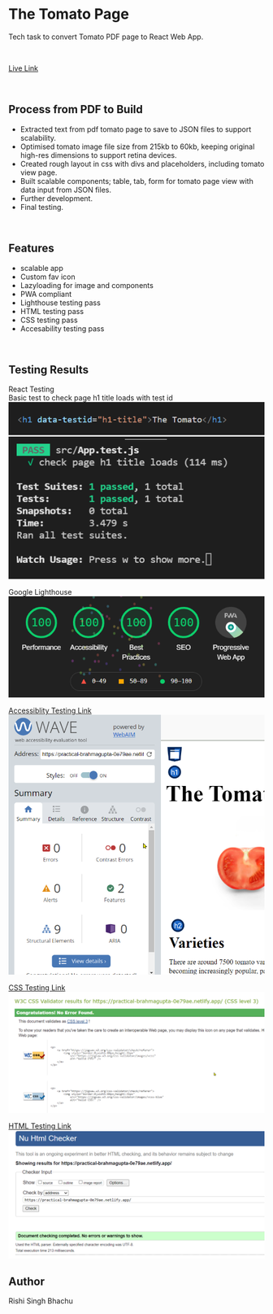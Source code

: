 # The Tomato Page
Tech task to convert Tomato PDF page to React Web App.

<br />

[Live Link](https://practical-brahmagupta-0e79ae.netlify.app//)

<br />

## Process from PDF to Build
- Extracted text from pdf tomato page to save to JSON files to support scalability.
- Optimised tomato image file size from 215kb to 60kb, keeping original high-res dimensions to support retina devices.
- Created rough layout in css with divs and placeholders, including tomato view page.
- Built scalable components; table, tab, form for tomato page view with data input from JSON files.
- Further development.
- Final testing.

<br />

## Features
- scalable app
- Custom fav icon
- Lazyloading for image and components
- PWA compliant
- Lighthouse testing pass
- HTML testing pass
- CSS testing pass
- Accesability testing pass

<br />

## Testing Results

React Testing<br />
Basic test to check page h1 title loads with test id<br />
![Google Lighthouse](./md/test1.png)
![Google Lighthouse](./md/test2.png)


Google Lighthouse<br />
![Google Lighthouse](./md/lighthouse.png)


[Accessiblity Testing Link](https://wave.webaim.org/report#/https://practical-brahmagupta-0e79ae.netlify.app/)
![Google Lighthouse](./md/access.png)


[CSS Testing Link](https://jigsaw.w3.org/css-validator/validator?profile=css3&warning=0&uri=https://practical-brahmagupta-0e79ae.netlify.app/)
![Google Lighthouse](./md/css.png)


[HTML Testing Link](https://validator.w3.org/nu/?doc=https://practical-brahmagupta-0e79ae.netlify.app/)
![Google Lighthouse](./md/html.png)



## Author
Rishi Singh Bhachu
